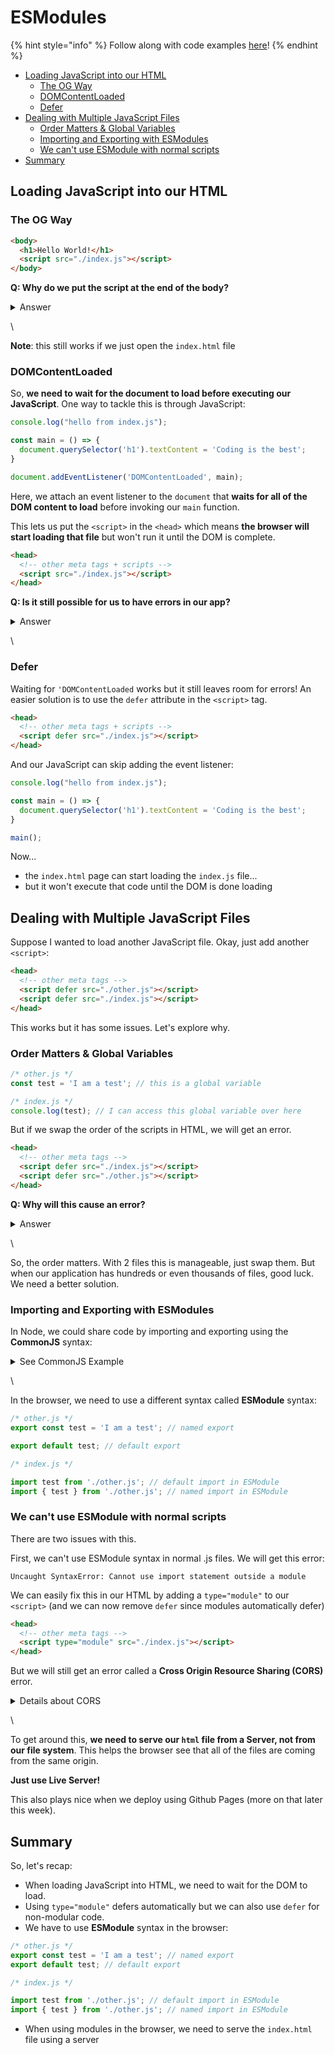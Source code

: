 # ESModules

{% hint style="info" %}
Follow along with code examples [here](https://github.com/The-Marcy-Lab-School/2-3-0-esmodules-f23)!
{% endhint %}

* [Loading JavaScript into our HTML](10-esmodules.md#loading-javascript-into-our-html)
  * [The OG Way](10-esmodules.md#the-og-way)
  * [DOMContentLoaded](10-esmodules.md#domcontentloaded)
  * [Defer](10-esmodules.md#defer)
* [Dealing with Multiple JavaScript Files](10-esmodules.md#dealing-with-multiple-javascript-files)
  * [Order Matters & Global Variables](10-esmodules.md#order-matters--global-variables)
  * [Importing and Exporting with ESModules](10-esmodules.md#importing-and-exporting-with-esmodules)
  * [We can't use ESModule with normal scripts](10-esmodules.md#we-cant-use-esmodule-with-normal-scripts)
* [Summary](10-esmodules.md#summary)

## Loading JavaScript into our HTML

### The OG Way

```html
<body>
  <h1>Hello World!</h1>
  <script src="./index.js"></script>
</body>
```

**Q: Why do we put the script at the end of the body?**

<details>

<summary>Answer</summary>

Because our JavaScript uses the Elements in the body. If those Elements haven't loaded yet, we can't referenced them! We'll get errors like this:

```error
Uncaught TypeError: Cannot set properties of null (setting 'textContent')
```

</details>

\


**Note**: this still works if we just open the `index.html` file

### DOMContentLoaded

So, **we need to wait for the document to load before executing our JavaScript**. One way to tackle this is through JavaScript:

```js
console.log("hello from index.js");

const main = () => {
  document.querySelector('h1').textContent = 'Coding is the best';
}

document.addEventListener('DOMContentLoaded', main);
```

Here, we attach an event listener to the `document` that **waits for all of the DOM content to load** before invoking our `main` function.

This lets us put the `<script>` in the `<head>` which means **the browser will start loading that file** but won't run it until the DOM is complete.

```html
<head>
  <!-- other meta tags + scripts -->
  <script src="./index.js"></script>
</head>
```

**Q: Is it still possible for us to have errors in our app?**

<details>

<summary>Answer</summary>

Yes! If accidentally put some DOM code outside of the safety of our `main` function.

```js
console.log("hello from index.js");

const existingText = document.querySelector('h1').textContent;
// ^ this will throw an error

const main = () => {
  document.querySelector('h1').textContent = 'Coding is the best';
}

document.addEventListener('DOMContentLoaded', main);
```

</details>

\


### Defer

Waiting for `'DOMContentLoaded` works but it still leaves room for errors! An easier solution is to use the `defer` attribute in the `<script>` tag.

```html
<head>
  <!-- other meta tags + scripts -->
  <script defer src="./index.js"></script>
</head>
```

And our JavaScript can skip adding the event listener:

```js
console.log("hello from index.js");

const main = () => {
  document.querySelector('h1').textContent = 'Coding is the best';
}

main();
```

Now...

* the `index.html` page can start loading the `index.js` file...
* but it won't execute that code until the DOM is done loading

## Dealing with Multiple JavaScript Files

Suppose I wanted to load another JavaScript file. Okay, just add another `<script>`:

```html
<head>
  <!-- other meta tags -->
  <script defer src="./other.js"></script>
  <script defer src="./index.js"></script>
</head>
```

This works but it has some issues. Let's explore why.

### Order Matters & Global Variables

```js
/* other.js */
const test = 'I am a test'; // this is a global variable

/* index.js */
console.log(test); // I can access this global variable over here
```

But if we swap the order of the scripts in HTML, we will get an error.

```html
<head>
  <!-- other meta tags -->
  <script defer src="./index.js"></script>
  <script defer src="./other.js"></script>
</head>
```

**Q: Why will this cause an error?**

<details>

<summary>Answer</summary>

It will cause an error because `test` is defined in `other.js` which hasn't been executed yet!

```error
Uncaught ReferenceError: test is not defined
```

</details>

\


So, the order matters. With 2 files this is manageable, just swap them. But when our application has hundreds or even thousands of files, good luck. We need a better solution.

### Importing and Exporting with ESModules

In Node, we could share code by importing and exporting using the **CommonJS** syntax:

<details>

<summary>See CommonJS Example</summary>

```js
/* other.js */
const test = 'I am a test';

module.exports = test // default export in CommonJS
module.exports = { test } // named export in CommonJS

/* index.js */

const test = require('./other.js'); // default import in CommonJS
const { test } = require('./other.js'); // named import in CommonJS
```

</details>

\


In the browser, we need to use a different syntax called **ESModule** syntax:

```js
/* other.js */
export const test = 'I am a test'; // named export

export default test; // default export

/* index.js */

import test from './other.js'; // default import in ESModule
import { test } from './other.js'; // named import in ESModule
```

### We can't use ESModule with normal scripts

There are two issues with this.

First, we can't use ESModule syntax in normal .js files. We will get this error:

```error
Uncaught SyntaxError: Cannot use import statement outside a module
```

We can easily fix this in our HTML by adding a `type="module"` to our `<script>` (and we can now remove `defer` since modules automatically defer)

```html
<head>
  <!-- other meta tags -->
  <script type="module" src="./index.js"></script>
</head>
```

But we will still get an error called a **Cross Origin Resource Sharing (CORS)** error.

<details>

<summary>Details about CORS</summary>

The Cross-Origin Resource Sharing (CORS) policy is a security feature implemented by web browsers to restrict webpages from making requests to a different domain than the one that served the original web page. When you open a file using the `file://` protocol (local file system), it is treated as a different origin compared to the typical `http://` or `https://` origins.

If your web app relies on making requests between different modules or resources and you are testing it by directly opening HTML files using the `file://` protocol in a browser, you may encounter CORS errors. This is because the browser enforces the same-origin policy and prevents cross-origin requests, including those made between different files using the `file://` protocol.

To avoid CORS issues during development, it's recommended to set up a local development server (e.g., using tools like `http-server`, `live-server`, or frameworks like Webpack with devServer). Running your web app through a local server will allow you to simulate a more typical web environment with `http://` or `https://` protocols, which should prevent CORS issues during testing.

([Learn more about CORS here](https://developer.mozilla.org/en-US/docs/Web/HTTP/CORS)).

</details>

\


To get around this, **we need to serve our `html` file from a Server, not from our file system**. This helps the browser see that all of the files are coming from the same origin.

**Just use Live Server!**

This also plays nice when we deploy using Github Pages (more on that later this week).

## Summary

So, let's recap:

* When loading JavaScript into HTML, we need to wait for the DOM to load.
* Using `type="module"` defers automatically but we can also use `defer` for non-modular code.
* We have to use **ESModule** syntax in the browser:

```js
/* other.js */
export const test = 'I am a test'; // named export
export default test; // default export

/* index.js */

import test from './other.js'; // default import in ESModule
import { test } from './other.js'; // named import in ESModule
```

* When using modules in the browser, we need to serve the `index.html` file using a server

